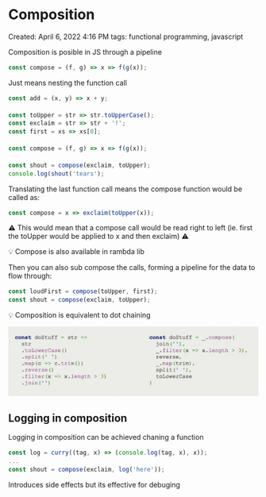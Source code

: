 # Composition

Created: April 6, 2022 4:16 PM
tags: functional programming, javascript

Composition is posible in JS through a pipeline

```jsx
const compose = (f, g) => x => f(g(x));
```

Just means nesting the function call 

```jsx
const add = (x, y) => x + y;

const toUpper = str => str.toUpperCase();
const exclaim = str => str + '!';
const first = xs => xs[0];

const compose = (f, g) => x => f(g(x));

const shout = compose(exclaim, toUpper);
console.log(shout('tears');
```

Translating the last function call means the compose function would be called as:

```jsx
const compose = x => exclaim(toUpper(x));
```

⚠️ This would mean that a compose call would be read right to left (ie. first the toUpper would be applied to x and then exclaim) ⚠️

<aside>
💡 Compose is also available in rambda lib

</aside>

Then you can also sub compose the calls, forming a pipeline for the data to flow through:

```jsx
const loudFirst = compose(toUpper, first);
const shout = compose(exclaim, toUpper);
```

<aside>
💡 Composition is equivalent to dot chaining

</aside>

![Untitled](Composition/Untitled.png)

## Logging in composition

Logging in composition can be achieved chaning a function

```jsx
const log = curry((tag, x) => (console.log(tag, x), x));
...
const shout = compose(exclaim, log('here'));
```

Introduces side effects but its effective for debuging